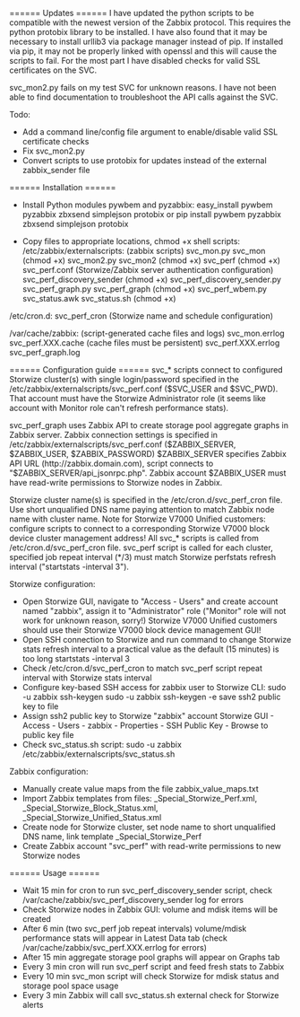 ====== Updates ======
I have updated the python scripts to be compatible with the newest version of the Zabbix protocol. This requires the python protobix library to be installed. I have also found that it may be necessary to install urllib3 via package manager instead of pip. If installed via pip, it may not be properly linked with openssl and this will cause the scripts to fail. For the most part I have disabled checks for valid SSL certificates on the SVC.

svc_mon2.py fails on my test SVC for unknown reasons. I have not been able to find documentation to troubleshoot the API calls against the SVC.

Todo:
- Add a command line/config file argument to enable/disable valid SSL certificate checks
- Fix svc_mon2.py
- Convert scripts to use protobix for updates instead of the external zabbix_sender file

====== Installation ======
- Install Python modules pywbem and pyzabbix:
  easy_install pywbem pyzabbix zbxsend simplejson protobix
    or
  pip install pywbem pyzabbix zbxsend simplejson protobix

- Copy files to appropriate locations, chmod +x shell scripts:
/etc/zabbix/externalscripts: (zabbix scripts)
 svc_mon.py
 svc_mon (chmod +x)
 svc_mon2.py
 svc_mon2 (chmod +x)
 svc_perf (chmod +x)
 svc_perf.conf (Storwize/Zabbix server authentication configuration)
 svc_perf_discovery_sender (chmod +x)
 svc_perf_discovery_sender.py
 svc_perf_graph.py
 svc_perf_graph (chmod +x)
 svc_perf_wbem.py
 svc_status.awk
 svc_status.sh (chmod +x)

/etc/cron.d:
 svc_perf_cron (Storwize name and schedule configuration)

/var/cache/zabbix: (script-generated cache files and logs)
 svc_mon.errlog
 svc_perf.XXX.cache (cache files must be persistent)
 svc_perf.XXX.errlog
 svc_perf_graph.log

====== Configuration guide ======
svc_* scripts connect to configured Storwize cluster(s) with single login/password specified in the /etc/zabbix/externalscripts/svc_perf.conf ($SVC_USER and $SVC_PWD).
That account must have the Storwize Administrator role (it seems like account with Monitor role can't refresh performance stats).

svc_perf_graph uses Zabbix API to create storage pool aggregate graphs in Zabbix server. Zabbix connection settings is specified in /etc/zabbix/externalscripts/svc_perf.conf ($ZABBIX_SERVER, $ZABBIX_USER, $ZABBIX_PASSWORD)
$ZABBIX_SERVER specifies Zabbix API URL (http://zabbix.domain.com), script connects to "$ZABBIX_SERVER/api_jsonrpc.php". Zabbix account $ZABBIX_USER must have read-write permissions to Storwize nodes in Zabbix.

Storwize cluster name(s) is specified in the /etc/cron.d/svc_perf_cron file. Use short unqualified DNS name paying attention to match Zabbix node name with cluster name.
Note for Storwize V7000 Unified customers: configure scripts to connect to a corresponding Storwize V7000 block device cluster management address!
All svc_* scripts is called from /etc/cron.d/svc_perf_cron file. svc_perf script is called for each cluster, specified job repeat interval (*/3) must match Storwize perfstats refresh interval ("startstats -interval 3").

Storwize configuration:
- Open Storwize GUI, navigate to "Access - Users" and create account named "zabbix", assign it to "Administrator" role ("Monitor" role will not work for unknown reason, sorry!)
Storwize V7000 Unified customers should use their Storwize V7000 block device management GUI!
- Open SSH connection to Storwize and run command to change Storwize stats refresh interval to a practical value as the default (15 minutes) is too long
 startstats -interval 3
- Check /etc/cron.d/svc_perf_cron to match svc_perf script repeat interval with Storwize stats interval
- Configure key-based SSH access for zabbix user to Storwize CLI:
 sudo -u zabbix ssh-keygen
 sudo -u zabbix ssh-keygen -e
 save ssh2 public key to file
- Assign ssh2 public key to Storwize "zabbix" account
Storwize GUI - Access - Users - zabbix - Properties - SSH Public Key - Browse to public key file
- Check svc_status.sh script:
 sudo -u zabbix /etc/zabbix/externalscripts/svc_status.sh <storwize>

Zabbix configuration:
- Manually create value maps from the file zabbix_value_maps.txt
- Import Zabbix templates from files: _Special_Storwize_Perf.xml, _Special_Storwize_Block_Status.xml, _Special_Storwize_Unified_Status.xml
- Create node for Storwize cluster, set node name to short unqualified DNS name, link template _Special_Storwize_Perf
- Create Zabbix account "svc_perf" with read-write permissions to new Storwize nodes

====== Usage ======
- Wait 15 min for cron to run svc_perf_discovery_sender script, check /var/cache/zabbix/svc_perf_discovery_sender log for errors
- Check Storwize nodes in Zabbix GUI: volume and mdisk items will be created
- After 6 min (two svc_perf job repeat intervals) volume/mdisk performance stats will appear in Latest Data tab (check /var/cache/zabbix/svc_perf.XXX.errlog for errors)
- After 15 min aggregate storage pool graphs will appear on Graphs tab
- Every 3 min cron will run svc_perf script and feed fresh stats to Zabbix
- Every 10 min svc_mon script will check Storwize for mdisk status and storage pool space usage
- Every 3 min Zabbix will call svc_status.sh external check for Storwize alerts
